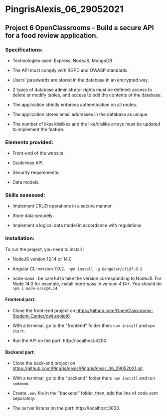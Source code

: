 # PingrisAlexis_06_29052021

## Project 6 OpenClassrooms - Build a secure API for a food review application.

### Specifications:

- Technologies used: Express, NodeJS, MongoDB.

- The API must comply with RGPD and OWASP standards.

- Users' passwords are stored in the database in an encrypted way.

- 2 types of database administrator rights must be defined: access to delete or modify tables, and access to edit the contents of the database.

- The application strictly enforces authentication on all routes.

- The application stores email addresses in the database as unique.

- The number of likes/dislikes and the like/dislike arrays must be updated to implement the feature. 
  
### Elements provided:

- Front-end of the website.

- Guidelines API.

- Security requirements.

- Data models.

### Skills assessed:

- Implement CRUD operations in a secure manner.

- Store data securely.

- Implement a logical data model in accordance with regulations.

### Installation:

To run the project, you need to install :

- NodeJS version 12.14 or 14.0 

- Angular CLI version 7.0.2. ` npm install -g @angular/cli@7.0.2`

- node-sass : be careful to take the version corresponding to NodeJS. For Node 14.0 for example, install node-sass in version 4.14+. You should do 
`npm i node-sass@4.14`


#### Frontend part:

- Clone the front-end project on https://github.com/OpenClassrooms-Student-Center/dwj-projet6.

- With a terminal, go to the "frontend" folder then:
`npm install` and `npm start`.

- Run the API on the port: http://localhost:4200.

#### Backend part:

- Clone the back-end project on https://github.com/PingrisAlexis/PingrisAlexis_06_29052021.git.

- With a terminal, go to the "backend" folder then:
`npm install` and run `nodemon`.

- Create `.env` file in the "backend" folder, then, add the line of code sent separately.

- The server listens on the port: http://localhost:3000.

